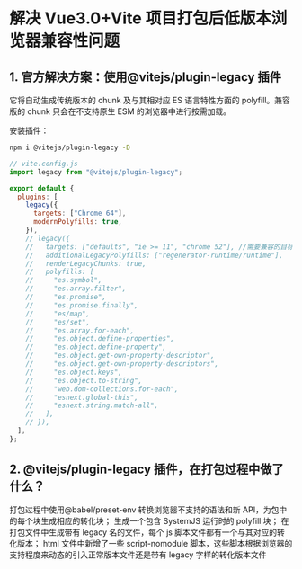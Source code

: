 # 解决 Vue3.0+Vite 项目打包后低版本浏览器兼容性问题

## 1. 官方解决方案：使用@vitejs/plugin-legacy 插件

它将自动生成传统版本的 chunk 及与其相对应 ES 语言特性方面的 polyfill。兼容版的 chunk 只会在不支持原生 ESM 的浏览器中进行按需加载。

安装插件：

```bash
npm i @vitejs/plugin-legacy -D
```

```js
// vite.config.js
import legacy from "@vitejs/plugin-legacy";

export default {
  plugins: [
    legacy({
      targets: ["Chrome 64"],
      modernPolyfills: true,
    }),
    // legacy({
    //   targets: ["defaults", "ie >= 11", "chrome 52"], //需要兼容的目标列表，可以设置多个
    //   additionalLegacyPolyfills: ["regenerator-runtime/runtime"],
    //   renderLegacyChunks: true,
    //   polyfills: [
    //     "es.symbol",
    //     "es.array.filter",
    //     "es.promise",
    //     "es.promise.finally",
    //     "es/map",
    //     "es/set",
    //     "es.array.for-each",
    //     "es.object.define-properties",
    //     "es.object.define-property",
    //     "es.object.get-own-property-descriptor",
    //     "es.object.get-own-property-descriptors",
    //     "es.object.keys",
    //     "es.object.to-string",
    //     "web.dom-collections.for-each",
    //     "esnext.global-this",
    //     "esnext.string.match-all",
    //   ],
    // }),
  ],
};
```

## 2. @vitejs/plugin-legacy 插件，在打包过程中做了什么？

打包过程中使用@babel/preset-env 转换浏览器不支持的语法和新 API，为包中的每个块生成相应的转化块；
生成一个包含 SystemJS 运行时的 polyfill 块；
在打包文件中生成带有 legacy 名的文件，每个 js 脚本文件都有一个与其对应的转化版本；
html 文件中新增了一些 script-nomodule 脚本，这些脚本根据浏览器的支持程度来动态的引入正常版本文件还是带有 legacy 字样的转化版本文件
